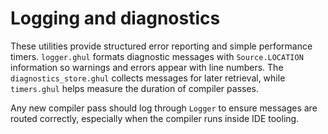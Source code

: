 # Logging and diagnostics

These utilities provide structured error reporting and simple performance
timers.  `logger.ghul` formats diagnostic messages with `Source.LOCATION`
information so warnings and errors appear with line numbers.  The
`diagnostics_store.ghul` collects messages for later retrieval, while
`timers.ghul` helps measure the duration of compiler passes.

Any new compiler pass should log through `Logger` to ensure messages are routed
correctly, especially when the compiler runs inside IDE tooling.

